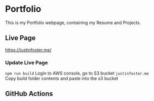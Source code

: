# Portfolio
This is my Portfolio webpage, containing my Resume and Projects.


## Live Page
https://justinfoster.me/


### Update Live Page
`npm run build`
Login to AWS console, go to S3 bucket `justinfoster.me`
Copy build folder contents and paste into the s3 bucket


## GitHub Actions